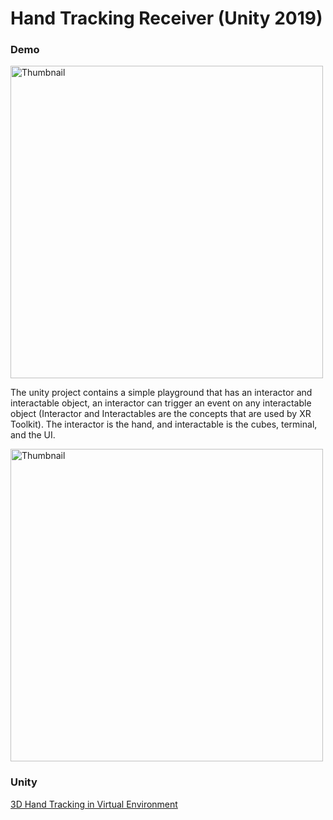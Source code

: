 # Hand Tracking Receiver (Unity 2019)

### Demo
<a href="https://youtu.be/ocB7OnGq14M"><img src="./demo-thumb.png" alt="Thumbnail" width="500"/></a>

The unity project contains a simple playground that has an interactor and interactable object, an interactor can trigger an event on any interactable object (Interactor and Interactables are the concepts that are used by XR Toolkit). The interactor is the hand, and interactable is the cubes, terminal, and the UI.

<a href="https://youtu.be/ocB7OnGq14M"><img src="./demo-1.png" alt="Thumbnail" width="500"/></a>


### Unity
[3D Hand Tracking in Virtual Environment](https://www.youtube.com/watch?v=RQ-2JWzNc6k)
